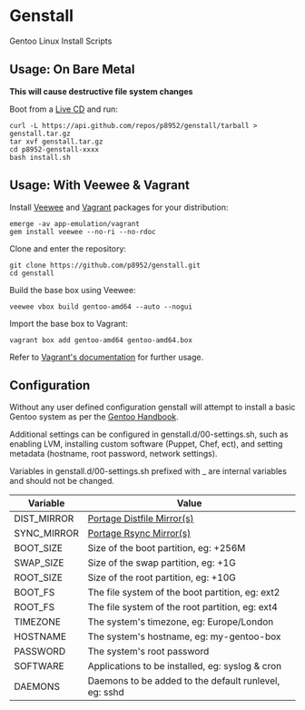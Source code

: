 Genstall
========

Gentoo Linux Install Scripts

Usage: On Bare Metal
--------------------
**This will cause destructive file system changes**

Boot from a [Live CD](http://www.sysresccd.org/SystemRescueCd_Homepage) and run:

    curl -L https://api.github.com/repos/p8952/genstall/tarball > genstall.tar.gz
	tar xvf genstall.tar.gz
	cd p8952-genstall-xxxx
	bash install.sh


Usage: With Veewee & Vagrant
----------------------------

Install [Veewee](https://github.com/jedi4ever/veewee) and
[Vagrant](http://www.vagrantup.com/) packages for your distribution:

    emerge -av app-emulation/vagrant
	gem install veewee --no-ri --no-rdoc

Clone and enter the repository:

    git clone https://github.com/p8952/genstall.git
	cd genstall

Build the base box using Veewee:

    veewee vbox build gentoo-amd64 --auto --nogui

Import the base box to Vagrant:

    vagrant box add gentoo-amd64 gentoo-amd64.box

Refer to [Vagrant's documentation](http://www.vagrantup.com/v2/) for further
usage.

Configuration
-------------

Without any user defined configuration genstall will attempt to install a basic
Gentoo system as per the [Gentoo
Handbook](http://www.gentoo.org/doc/en/handbook/).

Additional settings can be configured in genstall.d/00-settings.sh, such as
enabling LVM, installing custom software (Puppet, Chef, ect), and setting
metadata (hostname, root password, network settings).

Variables in genstall.d/00-settings.sh prefixed with _ are internal variables
and should not be changed.

Variable                 |Value
--------                 |-----
DIST\_MIRROR             | [Portage Distfile Mirror(s)](http://www.gentoo.org/main/en/mirrors2.xml)
SYNC\_MIRROR             | [Portage Rsync Mirror(s)](http://www.gentoo.org/main/en/mirrors-rsync.xml)
BOOT\_SIZE               | Size of the boot partition, eg: +256M
SWAP\_SIZE               | Size of the swap partition, eg: +1G
ROOT\_SIZE               | Size of the root partition, eg: +10G
BOOT\_FS                 | The file system of the boot partition, eg: ext2
ROOT\_FS                 | The file system of the root partition, eg: ext4
TIMEZONE                 | The system's timezone, eg: Europe/London
HOSTNAME                 | The system's hostname, eg: my-gentoo-box
PASSWORD                 | The system's root password
SOFTWARE                 | Applications to be installed, eg: syslog & cron
DAEMONS                  | Daemons to be added to the default runlevel, eg: sshd
